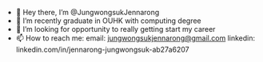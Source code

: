 - 👋 Hey there, I’m @JungwongsukJennarong
- 🌱 I’m recently graduate in OUHK with computing degree
- 💞️ I’m looking for opportunity to really getting start my career
- 📫 How to reach me: 
email: jungwongsukjennarong@gmail.com
linkedin: linkedin.com/in/jennarong-jungwongsuk-ab27a6207

<!---
JungwongsukJennarong/JungwongsukJennarong is a ✨ special ✨ repository because its `README.md` (this file) appears on your GitHub profile.
You can click the Preview link to take a look at your changes.
--->

